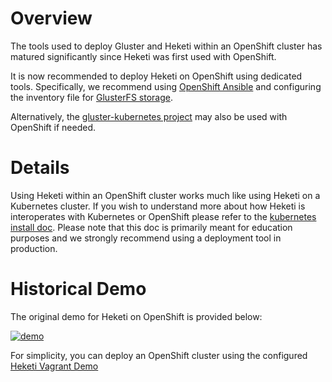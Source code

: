 # Overview

The tools used to deploy Gluster and Heketi within an OpenShift cluster has matured significantly since Heketi was first used with OpenShift.

It is now recommended to deploy Heketi on OpenShift using dedicated tools. Specifically, we recommend
using [OpenShift Ansible](https://github.com/openshift/openshift-ansible) and configuring the inventory file for [GlusterFS storage](https://docs.openshift.org/latest/install_config/install/advanced_install.html#advanced-install-containerized-glusterfs-persistent-storage).

Alternatively, the [gluster-kubernetes project](https://github.com/gluster/gluster-kubernetes) may also be used with OpenShift if needed.


# Details

Using Heketi within an OpenShift cluster works much like using Heketi on a Kubernetes cluster.
If you wish to understand more about how Heketi is interoperates with Kubernetes or OpenShift
please refer to the [kubernetes install doc](install-kubernetes.md).
Please note that this doc is primarily meant for education purposes and we strongly recommend using
a deployment tool in production.


# Historical Demo

The original demo for Heketi on OpenShift is provided below:

[![demo](https://github.com/heketi/heketi/wiki/images/aplo_demo.png)](https://asciinema.org/a/50531)

For simplicity, you can deploy an OpenShift cluster using the configured [Heketi Vagrant Demo](https://github.com/heketi/vagrant-heketi)
